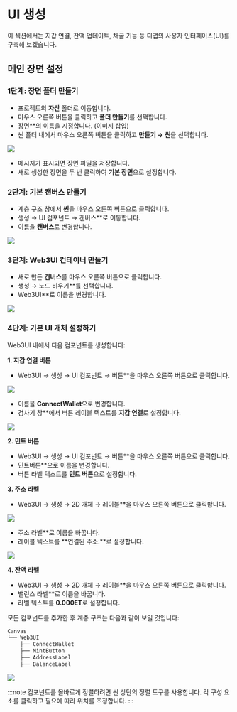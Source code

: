 # UI 생성

이 섹션에서는 지갑 연결, 잔액 업데이트, 채굴 기능 등 디앱의 사용자 인터페이스(UI)를 구축해 보겠습니다.

## 메인 장면 설정 <a id="setting-up-main-scene"></a>

### 1단계: 장면 폴더 만들기 <a id="create-scene-folder"></a>

- 프로젝트의 **자산** 폴더로 이동합니다.
- 마우스 오른쪽 버튼을 클릭하고 **폴더 만들기**를 선택합니다.
- 장면\*\*의 이름을 지정합니다. (이미지 삽입)
- 씬 폴더 내에서 마우스 오른쪽 버튼을 클릭하고 **만들기 → 씬**을 선택합니다.

![](/img/minidapps/cocos-creator/cp-create-scene-r.png)

- 메시지가 표시되면 장면 파일을 저장합니다.
- 새로 생성한 장면을 두 번 클릭하여 **기본 장면**으로 설정합니다.

### 2단계: 기본 캔버스 만들기 <a id="creating-base-canvas"></a>

- 계층 구조 창에서 **씬**을 마우스 오른쪽 버튼으로 클릭합니다.
- 생성 → UI 컴포넌트 → 캔버스\*\*로 이동합니다.
- 이름을 **캔버스**로 변경합니다.

![](/img/minidapps/cocos-creator/cp-create-canvas-r.png)

### 3단계: Web3UI 컨테이너 만들기 <a id="create-web3ui-container"></a>

- 새로 만든 **캔버스**를 마우스 오른쪽 버튼으로 클릭합니다.
- 생성 → 노드 비우기\*\*를 선택합니다.
- Web3UI\*\*로 이름을 변경합니다.

![](/img/minidapps/cocos-creator/cp-create-web3-ui-r.png)

### 4단계: 기본 UI 개체 설정하기 <a id="setting-up-main-ui-objects"></a>

Web3UI 내에서 다음 컴포넌트를 생성합니다:

**1. 지갑 연결 버튼**

- Web3UI → 생성 → UI 컴포넌트 → 버튼\*\*을 마우스 오른쪽 버튼으로 클릭합니다.

![](/img/minidapps/cocos-creator/cp-connect-button-r.png)

- 이름을 **ConnectWallet**으로 변경합니다.
- 검사기 창\*\*에서 버튼 레이블 텍스트를 **지갑 연결**로 설정합니다.

![](/img/minidapps/cocos-creator/cp-connect-label-r.png)

**2. 민트 버튼**

- Web3UI → 생성 → UI 컴포넌트 → 버튼\*\*을 마우스 오른쪽 버튼으로 클릭합니다.
- 민트버튼\*\*으로 이름을 변경합니다.
- 버튼 라벨 텍스트를 **민트 버튼**으로 설정합니다.

**3. 주소 라벨**

- Web3UI → 생성 → 2D 개체 → 레이블\*\*을 마우스 오른쪽 버튼으로 클릭합니다.

![](/img/minidapps/cocos-creator/cp-address-label-r.png)

- 주소 라벨\*\*로 이름을 바꿉니다.
- 레이블 텍스트를 \*\*연결된 주소:\*\*로 설정합니다.

![](/img/minidapps/cocos-creator/cp-connected-address-r.png)

**4. 잔액 라벨**

- Web3UI → 생성 → 2D 개체 → 레이블\*\*을 마우스 오른쪽 버튼으로 클릭합니다.
- 밸런스 라벨\*\*로 이름을 바꿉니다.
- 라벨 텍스트를 **0.000ET**로 설정합니다.

모든 컴포넌트를 추가한 후 계층 구조는 다음과 같이 보일 것입니다:

```bash
Canvas
└── Web3UI
    ├── ConnectWallet
    ├── MintButton
    ├── AddressLabel
    ├── BalanceLabel
```

![](/img/minidapps/cocos-creator/cp-ui-view-r.png)

:::note
컴포넌트를 올바르게 정렬하려면 씬 상단의 정렬 도구를 사용합니다. 각 구성 요소를 클릭하고 필요에 따라 위치를 조정합니다.
:::
